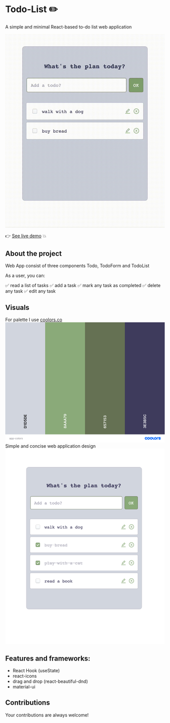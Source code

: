 # Todo-List :pencil2:

A simple and minimal React-based to-do list web application

![How works my app](public/img/how-work-app.gif)

:point_right: [See live demo](https://choosealicense.com/licenses/mit/) :boom:

## About the project

Web App consist of three components Todo, TodoForm and TodoList

As a user, you can:

:white_check_mark: read a list of tasks
:white_check_mark: add a task
:white_check_mark: mark any task as completed
:white_check_mark: delete any task
:white_check_mark: edit any task


## Visuals
For palette I use [coolors.co](https://coolors.co/)
![Colors for App](public/img/app-colors.png)
Simple and concise web application design
![Todo-App](public/img/img-app.png) 

## Features and frameworks:
* React Hook (useState)
* react-icons
* drag and drop (react-beautiful-dnd)
* material-ui

## Contributions
Your contributions are always welcome!

